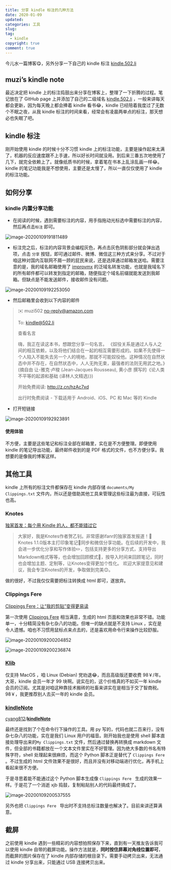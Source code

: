```yaml
---
title: 分享 kindle 标注的几种方法
date: 2020-01-09
updated:
categories: 工具
slug:
tag:
  - kindle
copyright: true
comment: true
---
```


今儿水一篇博客😋，另外分享一下自己的 kindle 标注 [kindle.502.li](https://kindle.502.li/)

## muzi’s kindle note

最近决定把 kindle 上的标注捣鼓出来分享在博客上，整理了一下折腾的过程。笔记放在了 GitHub page 上并添加了自己的二级域名 [kindle.502.li](https://kindle.502.li) ，一般来讲每天都会更新，因为每天晚上都会捧着 kindle 看书😂，kindle 已经陪着我度过了无数个不眠之夜，从我 kindle 标注的时间来看，经常会有凌晨两单点的标注，那天想必也失眠了吧。

## kindle 标注

刚开始使用 kindle 的时候十分不习惯 kindle 上的标注功能，主要是操作起来太满了，机器的反应速度跟不上手速，所以好长时间就没用。到后来三番五次地使用了几下，就完全依赖上了。就像纸质书的时候，拿着笔在书本上乱涂乱画一样😂。kindle 的笔记功能我是不想使用，主要还是太慢了，所以一直仅仅使用了 kindle 的标注功能。

## 如何分享

### kindle 内置分享功能

- 在阅读的时候，遇到需要标注的内容，用手指拖动光标选中需要标注的内容，然后再点击`标注` 即可。

![image-20200109191811489](https://blog.k8s.li/img/20200109191811489.png)

- 标注完之后，标注的内容背景会编程灰色，再点击灰色阴影部分就会弹出选项，点击 `分享` 按钮，即可通过邮件、微博、微信这三种方式来分享。不过对于咱这种对国内互联网不屑一顾的屁民来说，还是选择通过邮箱发送哈。需要注意的是，我的域名邮箱使用了 [improvmx](https://improvmx.com/) 的泛域名转发功能，也就是我域名下的所有邮件都可以转发到指定的邮箱，随便指定个域名前缀就能发送到我邮箱。但缺点是不能发送邮件，接收邮件没有问题。

![image-20200109192253050](https://blog.k8s.li/img/20200109192253050.png)

- 然后邮箱里会收到以下内容的邮件

> ✉️ muzi502 <no-reply@amazon.com>
>
> To: <kindle@502.li>
>
> 查看名言
>
> 嗨，我正在读这本书，想跟您分享一句名言。
> 《奴役关系是通过人与人之间的相互依赖，以及将他们结合在一起的相互需要形成的。如果不先使得一个人陷入不能失去另一个人的境地，那就不可能奴役他。这种情况在自然状态中并不存在，在自然状态中，人人无拘无束，最强者的法则无用武之地。》(摘自由 让-雅克·卢梭 (Jean-Jacques Rousseau), 黄小彦 撰写的《论人类不平等的起源和基础 (译林人文精选)》)
>
> 开始免费阅读: http://z.cn/hzAc7xd
>
> 出行时免费阅读 - 下载适用于 Android、iOS、PC 和 Mac 等的 Kindle

- 打开短链接

![image-20200109192923891](https://blog.k8s.li/img/20200109192923891.png)

#### 使用体验

不方便，主要是这些笔记和标注全部在邮箱里，实在是不方便整理。即便使用 kindle 的笔记导出功能，最终邮件收到的是 PDF 格式的文件，也不方便分享。我想要的是像我的博客这样。

## 其他工具

kindle 上所有的标注文件都保存在 kindle 内部存储 `documents/My Clippings.txt` 文件内，所以还是借助其他工具来管理这些标注最为直接，可玩性也高。

### Knotes

[独家首发：每个用 Kindle 的人，都不能错过它](https://www.ifanr.com/app/795954)

> 大家好，我是Knotes作者贺乙钊。非常感谢ifanr的独家首发报道！🙏 Knotes 1.1.0版本主打印象笔记🐘同步和微信分享功能。在后续的开发中，我会进一步优化分享和写作体验✏️，包括支持更多的分享方式，支持导出Markdown格式等等，也会增加回顾模式📖，按导入时间来回顾笔记，同时也会增加主题、定制等，让Knotes变得更加个性化。 欢迎大家提意见和建议，我会专注Knotes的开发，争取做到完美😊。

做的很好，不过我仅仅需要把标注转换成 html 即可，遂放弃。

### Clippings Fere

[Clippings Fere：让“我的剪贴”变得更易读](https://bookfere.com/post/110.html)

第一次使用 [Clippings Fere](https://bookfere.com/post/110.html) 相当满意，生成的 html 页面和效果也非常不错。功能单一，十分精简没有杂七杂八的功能。但唯一的缺点就是不支持 Linux ，实在是令人遗憾。咱也不习惯用鼠标点来点去的，还是喜欢用命令行来操作比较舒服。

![image-20200109200204852](https://blog.k8s.li/img/20200109200204852.png)

![image-20200109200236874](https://blog.k8s.li/img/20200109200236874.png)

### [Klib](https://toolinbox.net/Klib/)

仅支持 MacOS ，咱 Linux (Debian) 党劝退😂，而且高级版还要收费 98￥/年。大哥，kindle 会员一年才 99 块啊。说实在的，这个价格真的不如买一年 kindle 会员的订阅。尤其是对咱这种靠技术搬砖的社畜来讲实在是相当于交了智商税。98￥，我更推荐别人去买一年的 kindle 会员。

### [kindleNote](https://github.com/cyang812/kindleNote)

[cyang812](https://github.com/cyang812)/**[kindleNote](https://github.com/cyang812/kindleNote)**

最终还是找到了个在命令行下操作的工具。用 py 写的，代码也就二百来行，没有杂七杂八的功能，实在是我们 Linux 用户的福音。刚开始我也是使用 shell 脚本直接处理导出来的``My Clippings.txt`` 文件，然后通过替换再转换成 markdown 文件，但全部的书籍都放在一个文本文件里实在不好管理。因为绝大多数的书名有特殊字符，shell 处理起来很麻烦，而这个 Python 脚本正是替代了 `Clippings Fere `。不过生成的 html 文件效果不是很好，而且并没有对移动端进行优化，再手机上看起来很不方便。

于是寻思着能不能通过这个 Python 脚本生成像 `Clippings Fere ` 生成的效果一样。于是花了一个消逝 xjb 捣鼓，复制粘贴别人的代码最终搞成了。

![image-20200109200537555](https://blog.k8s.li/img/20200109200537555.png)

另外也把 `Clippings Fere ` 导出时不支持总标注数量也解决了。目前来讲还算满意。

## 截屏

之前使用 kindle 遇到一些精彩的内容想拍照保存下来，直到有一天推友告诉我可以使用 kindle 自带的截屏功能。操作方法就是，**同时按住屏幕对角线位置即可**，而截屏的图片保存在了 kindle 内部存储的根目录下。需要手动拷贝出来，无法通过 kindle 分享出来，只能通过 USB 连接拷贝出来。
